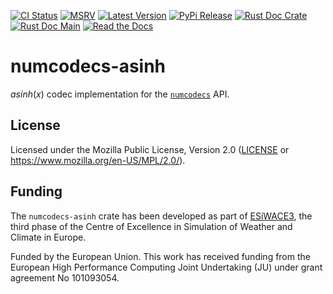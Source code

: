 [![CI Status]][workflow] [![MSRV]][repo] [![Latest Version]][crates.io] [![PyPi Release]][pypi] [![Rust Doc Crate]][docs.rs] [![Rust Doc Main]][docs] [![Read the Docs]][rtdocs]

[CI Status]: https://img.shields.io/github/actions/workflow/status/juntyr/numcodecs-rs/ci.yml?branch=main
[workflow]: https://github.com/juntyr/numcodecs-rs/actions/workflows/ci.yml?query=branch%3Amain

[MSRV]: https://img.shields.io/badge/MSRV-1.86.0-blue
[repo]: https://github.com/juntyr/numcodecs-rs

[Latest Version]: https://img.shields.io/crates/v/numcodecs-asinh
[crates.io]: https://crates.io/crates/numcodecs-asinh

[PyPi Release]: https://img.shields.io/pypi/v/numcodecs-wasm-asinh.svg
[pypi]: https://pypi.python.org/pypi/numcodecs-wasm-asinh

[Rust Doc Crate]: https://img.shields.io/docsrs/numcodecs-asinh
[docs.rs]: https://docs.rs/numcodecs-asinh/

[Rust Doc Main]: https://img.shields.io/badge/docs-main-blue
[docs]: https://juntyr.github.io/numcodecs-rs/numcodecs_asinh

[Read the Docs]: https://img.shields.io/readthedocs/numcodecs-wasm?label=readthedocs
[rtdocs]: https://numcodecs-wasm.readthedocs.io/en/stable/api/numcodecs_wasm_asinh/

# numcodecs-asinh

$asinh(x)$ codec implementation for the [`numcodecs`] API.

[`numcodecs`]: https://docs.rs/numcodecs/0.2/numcodecs/

## License

Licensed under the Mozilla Public License, Version 2.0 ([LICENSE](LICENSE) or https://www.mozilla.org/en-US/MPL/2.0/).

## Funding

The `numcodecs-asinh` crate has been developed as part of [ESiWACE3](https://www.esiwace.eu), the third phase of the Centre of Excellence in Simulation of Weather and Climate in Europe.

Funded by the European Union. This work has received funding from the European High Performance Computing Joint Undertaking (JU) under grant agreement No 101093054.
